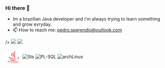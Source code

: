 ### Hi there 👋
- Im a brazilian Java developer and i'm always trying to learn something and grow evryday. 
- 📫 How to reach me: pedro.sperendio@outlook.com

<picture>
/>
  <img height=170 align="" src="https://github-readme-stats.vercel.app/api?username=sperendiopedro&show_icons=true&layout=compact&langs_count=8&card_width=200&theme=dark" />
</picture>

</picture>
<a href="https://github.com/sperendiopedro/convoychat">
  <img height=170 align="" src="https://github-readme-stats.vercel.app/api/top-langs?username=sperendiopedro&layout=compact&langs_count=8&card_width=180&theme=radical" />


</a>
<div style="display: inline_block"><br>
  <img align="center" alt="Java" height="40" width="50" src="https://raw.githubusercontent.com/devicons/devicon/master/icons/java/java-plain.svg">
  <img align="center" alt="Sts" heigh= "40" width="50" src="https://user-images.githubusercontent.com/33158051/103466606-760a4000-4d14-11eb-9941-2f3d00371471.png">
  <img align="center" alt="PL-SQL" heigh= "50" width="60" src="https://download.logo.wine/logo/Oracle_SQL_Developer/Oracle_SQL_Developer-Logo.wine.png">
  <img align="center" alt="archLinux" heigh= "20" width="40" src="https://archlinux.org/static/logos/legacy/arch-legacy-noodle-box.eb6d7aaefe13.svg">
</div>
